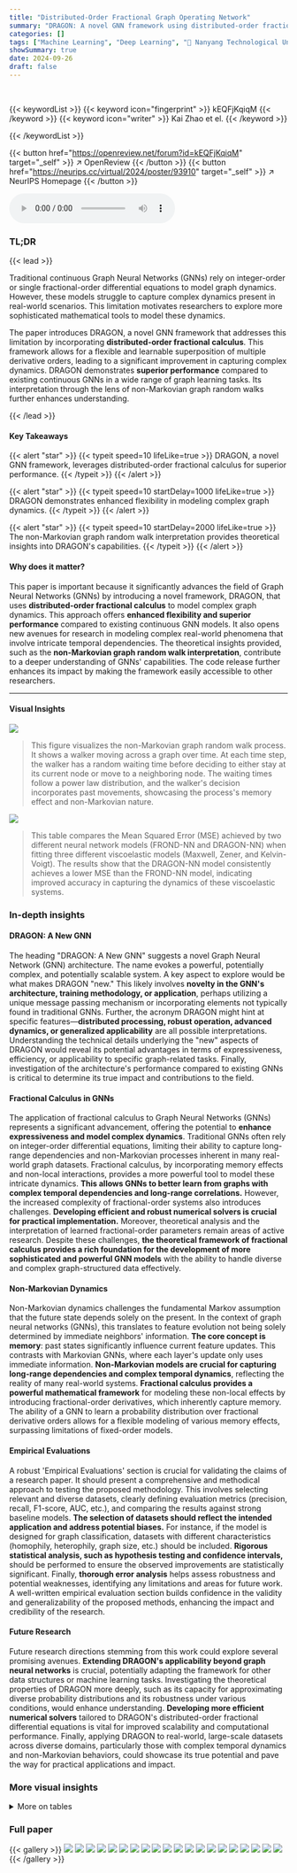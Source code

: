 ```yaml
---
title: "Distributed-Order Fractional Graph Operating Network"
summary: "DRAGON: A novel GNN framework using distributed-order fractional calculus surpasses traditional methods by capturing complex graph dynamics with enhanced flexibility and performance."
categories: []
tags: ["Machine Learning", "Deep Learning", "🏢 Nanyang Technological University",]
showSummary: true
date: 2024-09-26
draft: false
---
```


<br>

{{< keywordList >}}
{{< keyword icon="fingerprint" >}} kEQFjKqiqM {{< /keyword >}}
{{< keyword icon="writer" >}} Kai Zhao et el. {{< /keyword >}}
 
{{< /keywordList >}}

{{< button href="https://openreview.net/forum?id=kEQFjKqiqM" target="_self" >}}
↗ OpenReview
{{< /button >}}
{{< button href="https://neurips.cc/virtual/2024/poster/93910" target="_self" >}}
↗ NeurIPS Homepage
{{< /button >}}


<audio controls>
    <source src="https://ai-paper-reviewer.com/kEQFjKqiqM/podcast.wav" type="audio/wav">
    Your browser does not support the audio element.
</audio>


### TL;DR


{{< lead >}}

Traditional continuous Graph Neural Networks (GNNs) rely on integer-order or single fractional-order differential equations to model graph dynamics. However, these models struggle to capture complex dynamics present in real-world scenarios.  This limitation motivates researchers to explore more sophisticated mathematical tools to model these dynamics.



The paper introduces DRAGON, a novel GNN framework that addresses this limitation by incorporating **distributed-order fractional calculus**.  This framework allows for a flexible and learnable superposition of multiple derivative orders, leading to a significant improvement in capturing complex dynamics.  DRAGON demonstrates **superior performance** compared to existing continuous GNNs in a wide range of graph learning tasks. Its interpretation through the lens of non-Markovian graph random walks further enhances understanding.

{{< /lead >}}


#### Key Takeaways

{{< alert "star" >}}
{{< typeit speed=10 lifeLike=true >}} DRAGON, a novel GNN framework, leverages distributed-order fractional calculus for superior performance. {{< /typeit >}}
{{< /alert >}}

{{< alert "star" >}}
{{< typeit speed=10 startDelay=1000 lifeLike=true >}} DRAGON demonstrates enhanced flexibility in modeling complex graph dynamics. {{< /typeit >}}
{{< /alert >}}

{{< alert "star" >}}
{{< typeit speed=10 startDelay=2000 lifeLike=true >}} The non-Markovian graph random walk interpretation provides theoretical insights into DRAGON's capabilities. {{< /typeit >}}
{{< /alert >}}

#### Why does it matter?
This paper is important because it significantly advances the field of Graph Neural Networks (GNNs) by introducing a novel framework, DRAGON, that uses **distributed-order fractional calculus** to model complex graph dynamics. This approach offers **enhanced flexibility and superior performance** compared to existing continuous GNN models.  It also opens new avenues for research in modeling complex real-world phenomena that involve intricate temporal dependencies. The theoretical insights provided, such as the **non-Markovian graph random walk interpretation**, contribute to a deeper understanding of GNNs' capabilities. The code release further enhances its impact by making the framework easily accessible to other researchers.

------
#### Visual Insights



![](https://ai-paper-reviewer.com/kEQFjKqiqM/figures_5_1.jpg)

> This figure visualizes the non-Markovian graph random walk process.  It shows a walker moving across a graph over time. At each time step, the walker has a random waiting time before deciding to either stay at its current node or move to a neighboring node. The waiting times follow a power law distribution,  and the walker's decision incorporates past movements, showcasing the process's memory effect and non-Markovian nature.





![](https://ai-paper-reviewer.com/kEQFjKqiqM/tables_3_1.jpg)

> This table compares the Mean Squared Error (MSE) achieved by two different neural network models (FROND-NN and DRAGON-NN) when fitting three different viscoelastic models (Maxwell, Zener, and Kelvin-Voigt).  The results show that the DRAGON-NN model consistently achieves a lower MSE than the FROND-NN model, indicating improved accuracy in capturing the dynamics of these viscoelastic systems.





### In-depth insights


#### DRAGON: A New GNN
The heading "DRAGON: A New GNN" suggests a novel Graph Neural Network (GNN) architecture.  The name evokes a powerful, potentially complex, and potentially scalable system.  A key aspect to explore would be what makes DRAGON "new." This likely involves **novelty in the GNN's architecture, training methodology, or application**, perhaps utilizing a unique message passing mechanism or incorporating elements not typically found in traditional GNNs.  Further, the acronym DRAGON might hint at specific features—**distributed processing, robust operation, advanced dynamics, or generalized applicability** are all possible interpretations.  Understanding the technical details underlying the "new" aspects of DRAGON would reveal its potential advantages in terms of expressiveness, efficiency, or applicability to specific graph-related tasks.  Finally, investigation of the architecture's performance compared to existing GNNs is critical to determine its true impact and contributions to the field.

#### Fractional Calculus in GNNs
The application of fractional calculus to Graph Neural Networks (GNNs) represents a significant advancement, offering the potential to **enhance expressiveness and model complex dynamics**.  Traditional GNNs often rely on integer-order differential equations, limiting their ability to capture long-range dependencies and non-Markovian processes inherent in many real-world graph datasets. Fractional calculus, by incorporating memory effects and non-local interactions, provides a more powerful tool to model these intricate dynamics.  **This allows GNNs to better learn from graphs with complex temporal dependencies and long-range correlations.**  However, the increased complexity of fractional-order systems also introduces challenges. **Developing efficient and robust numerical solvers is crucial for practical implementation.**  Moreover,  theoretical analysis and the interpretation of learned fractional-order parameters remain areas of active research.  Despite these challenges, **the theoretical framework of fractional calculus provides a rich foundation for the development of more sophisticated and powerful GNN models** with the ability to handle diverse and complex graph-structured data effectively.

#### Non-Markovian Dynamics
Non-Markovian dynamics challenges the fundamental Markov assumption that the future state depends solely on the present.  In the context of graph neural networks (GNNs), this translates to feature evolution not being solely determined by immediate neighbors' information. **The core concept is memory**: past states significantly influence current feature updates. This contrasts with Markovian GNNs, where each layer's update only uses immediate information.  **Non-Markovian models are crucial for capturing long-range dependencies and complex temporal dynamics**, reflecting the reality of many real-world systems.  **Fractional calculus provides a powerful mathematical framework** for modeling these non-local effects by introducing fractional-order derivatives, which inherently capture memory.  The ability of a GNN to learn a probability distribution over fractional derivative orders allows for a flexible modeling of various memory effects, surpassing limitations of fixed-order models.

#### Empirical Evaluations
A robust 'Empirical Evaluations' section is crucial for validating the claims of a research paper.  It should present a comprehensive and methodical approach to testing the proposed methodology.  This involves selecting relevant and diverse datasets, clearly defining evaluation metrics (precision, recall, F1-score, AUC, etc.), and comparing the results against strong baseline models.  **The selection of datasets should reflect the intended application and address potential biases.**  For instance, if the model is designed for graph classification, datasets with different characteristics (homophily, heterophily, graph size, etc.) should be included.  **Rigorous statistical analysis, such as hypothesis testing and confidence intervals,** should be performed to ensure the observed improvements are statistically significant.  Finally, **thorough error analysis** helps assess robustness and potential weaknesses, identifying any limitations and areas for future work. A well-written empirical evaluation section builds confidence in the validity and generalizability of the proposed methods, enhancing the impact and credibility of the research.

#### Future Research
Future research directions stemming from this work could explore several promising avenues. **Extending DRAGON's applicability beyond graph neural networks** is crucial, potentially adapting the framework for other data structures or machine learning tasks.  Investigating the theoretical properties of DRAGON more deeply, such as its capacity for approximating diverse probability distributions and its robustness under various conditions, would enhance understanding.  **Developing more efficient numerical solvers** tailored to DRAGON's distributed-order fractional differential equations is vital for improved scalability and computational performance.  Finally, applying DRAGON to real-world, large-scale datasets across diverse domains, particularly those with complex temporal dynamics and non-Markovian behaviors, could showcase its true potential and pave the way for practical applications and impact.


### More visual insights




<details>
<summary>More on tables
</summary>


![](https://ai-paper-reviewer.com/kEQFjKqiqM/tables_7_1.jpg)
> This table presents the numerical results obtained for various graph neural network methods on the Long Range Graph Benchmark (LRGB) tests, specifically focusing on the Peptides dataset.  It compares the performance of several methods, including GCN, GCNII, GINE, GatedGCN, Transformer+LapPE, SAN+LapPE, SAN+RWSE, GCN+DRew, PathNN, DRGNN, GRAND-1, F-GRAND-1, and D-GRAND-1, across two tasks: peptides-func (graph classification using Average Precision (AP) as the metric) and peptides-struct (graph regression using Mean Absolute Error (MAE) as the metric). The results highlight the superior performance of the DRAGON-based methods (GRAND-1, F-GRAND-1, and D-GRAND-1) in capturing long-range dependencies within the graph data, demonstrating significant improvements in both AP and MAE compared to the baseline methods.

![](https://ai-paper-reviewer.com/kEQFjKqiqM/tables_8_1.jpg)
> This table presents the performance of various continuous Graph Neural Network (GNN) models on node classification tasks across multiple datasets.  The datasets represent different graph types, including citation networks (Cora, Citeseer, Pubmed), tree-structured datasets (Disease, Airport), and co-authorship and co-purchasing networks (CoauthorCS, Computer, Photo, CoauthorPhy).  The results show the classification accuracy (in percentage) achieved by each model on each dataset, with the best performance within each GNN family (GRAND, F-GRAND, D-GRAND, GraphCON, F-GraphCON, D-GraphCON) highlighted in red. This allows for a direct comparison of the effectiveness of different continuous GNN models and the impact of the DRAGON framework on their performance.

![](https://ai-paper-reviewer.com/kEQFjKqiqM/tables_8_2.jpg)
> This table presents the results of node classification experiments conducted on six heterophilic graph datasets.  The datasets are characterized by a low adjusted homophily, indicating a higher degree of heterophily.  The results show the performance of various methods, including the proposed D-CDE model (a continuous GNN enhanced with the DRAGON framework), and compare them to other continuous GNN models (e.g., GRAND, GraphCON, CDE, F-CDE) and integer-order GNN models (e.g., GCN, GAT). The best and second-best performing models for each dataset and metric are highlighted for easier comparison and interpretation.

![](https://ai-paper-reviewer.com/kEQFjKqiqM/tables_21_1.jpg)
> This table provides details on the datasets used in the node classification experiments reported in Table 3 of the paper.  For each dataset, it lists the type of data (citation, co-author, co-purchase, or tree-like), the number of classes, the number of features, the number of nodes, and the number of edges.  These statistics help to characterize the size and complexity of the datasets used in the evaluation of the proposed DRAGON framework and its comparison to existing continuous GNN models.

![](https://ai-paper-reviewer.com/kEQFjKqiqM/tables_21_2.jpg)
> This table presents the results of node classification experiments conducted on six heterophilic graph datasets.  The performance of various methods is compared, with the best and second-best results for each dataset highlighted.  The datasets include Roman-empire, Wiki-cooc, Minesweeper, Questions, Workers, and Amazon-ratings, each characterized by a low adjusted homophily (hadj), indicating a high degree of heterophily.

![](https://ai-paper-reviewer.com/kEQFjKqiqM/tables_21_3.jpg)
> This table provides a detailed breakdown of the datasets used for the experiments presented in Table 10 of the paper.  It includes the number of graphs (total and fake), the total number of nodes and edges, and the average number of nodes per graph for both the Politifact (POL) and Gossipcop (GOS) datasets. This information is crucial for understanding the scale and complexity of the datasets used in the long-range graph benchmark experiments. 

![](https://ai-paper-reviewer.com/kEQFjKqiqM/tables_22_1.jpg)
> This table shows the inference time in milliseconds (ms) for different continuous GNN models on the Cora dataset. The integral time T is set to 10 and the step size is 1. Three groups of models are presented: DRAGON models, FROND models, and the original continuous GNN models (GRAND, GraphCON, and CDE). For each model, two versions are tested: linear and non-linear. The table allows for a comparison of the computational efficiency of different models in terms of inference time.

![](https://ai-paper-reviewer.com/kEQFjKqiqM/tables_22_2.jpg)
> This table presents the training time per epoch for various continuous Graph Neural Network (GNN) models on the Cora dataset.  The models are categorized into three groups: DRAGON, FROND, and baseline models.  Each group includes linear and nonlinear versions of several models (GRAND, GraphCON, CDE).  The integral time (T) is set to 10, and the step size is 1.  The results show the training time in milliseconds (ms) for each model.

![](https://ai-paper-reviewer.com/kEQFjKqiqM/tables_22_3.jpg)
> This table presents the results of graph classification experiments conducted on the FakeNews-Net dataset using various methods, including GraphSage, GCN, GAT, GRAND-1, F-GRAND-1, and D-GRAND-1.  The dataset includes profile, word2vec, and BERT features. The table showcases the performance (Average Precision) of each method on both the POL and GOS subsets of the FakeNews-Net dataset, highlighting the superior performance of the DRAGON-enhanced models (F-GRAND-1 and D-GRAND-1).

![](https://ai-paper-reviewer.com/kEQFjKqiqM/tables_23_1.jpg)
> This table presents the results of an experiment designed to evaluate the oversmoothing mitigation capabilities of different models across various graph datasets.  The experiment used fixed data splitting (without using the largest connected component) and varied the number of layers (represented by integration time). The models compared include GCN, GAT, GRAND-1, F-GRAND-1, and D-GRAND-1. The results are shown as the accuracy with standard deviation. The '-' indicates cases where the numerical solver failed to converge.

![](https://ai-paper-reviewer.com/kEQFjKqiqM/tables_23_2.jpg)
> This table presents the results of node classification experiments conducted on three heterophilic graph datasets (Texas, Wisconsin, Cornell).  The results compare the performance of various continuous graph neural network (GNN) models, including several baselines and the proposed D-GRAND and D-GREAD models. The table highlights the improved performance of the DRAGON framework integrated GNNs, showcasing their effectiveness in handling heterophilic datasets, particularly D-GREAD which achieves the best performance on two out of three datasets.

![](https://ai-paper-reviewer.com/kEQFjKqiqM/tables_24_1.jpg)
> This table presents the node classification results achieved by different GNN models under limited-label conditions.  It compares the performance of the standard GRAND++, the FROND-enhanced F-GRAND++, and the DRAGON-enhanced D-GRAND++ across various datasets (Cora, Citeseer, Pubmed, CoauthorCS, Computer, Photo) and different numbers of pre-training classes (1, 2, 5, 10, 20). The results highlight the superior performance of the DRAGON-enhanced models, demonstrating their effectiveness in handling scenarios with limited labeled data. 

![](https://ai-paper-reviewer.com/kEQFjKqiqM/tables_24_2.jpg)
> This table presents the node classification accuracy results for several continuous Graph Neural Networks (GNNs) on various datasets.  The results are shown as percentages, and the best performance within each family of GNNs is highlighted in red. The datasets include citation networks (Cora, Citeseer, Pubmed), tree-structured datasets (Disease, Airport), and co-authorship/co-purchasing networks (CoauthorCS, Computer, Photo, CoauthorPhy). The table provides a comparison of the performance of different continuous GNN models, including those enhanced by the DRAGON framework, under random train-validation-test splits.

![](https://ai-paper-reviewer.com/kEQFjKqiqM/tables_25_1.jpg)
> This table displays the learned weights (wj) for each fractional order (αj) in the DRAGON model applied to the Airport dataset.  The weights were learned using the distributed-order fractional derivative approach. Each row represents a different set of learned weights, demonstrating the model's ability to find optimal weights for the combination of fractional orders.  The final accuracy achieved for each set of weights is also shown. This table illustrates the robustness of the DRAGON framework's parameter selection.

![](https://ai-paper-reviewer.com/kEQFjKqiqM/tables_25_2.jpg)
> This table presents the learned weights (wj) for each fractional order (aj) in the DRAGON framework when applied to the Roman-empire dataset.  The weights are learned parameters that determine the contribution of each fractional derivative order to the overall feature update dynamics. Each row represents a different set of learned weights, resulting in a slightly different model accuracy. The 'X' indicates that the weight for that specific fractional order was not learned or is zero. The final column shows the corresponding accuracy achieved by the model with that set of weights.

![](https://ai-paper-reviewer.com/kEQFjKqiqM/tables_25_3.jpg)
> This table presents the results of node classification experiments conducted on the Ogb-products dataset.  The results compare the performance of various graph neural network (GNN) models, including a Multilayer Perceptron (MLP), Node2vec, a full-batch GCN, GraphSAGE, GRAND-1, F-GRAND-1 (FROND-enhanced GRAND), and D-GRAND-1 (DRAGON-enhanced GRAND). The accuracy (Acc) is reported with standard deviation for each model, demonstrating the effectiveness of the DRAGON framework in enhancing the performance of GNNs on large-scale graph datasets.

![](https://ai-paper-reviewer.com/kEQFjKqiqM/tables_26_1.jpg)
> This table lists the hyperparameters used for the D-CDE model in the node classification experiments reported in Table 4 of the paper.  The hyperparameters include learning rate (lr), weight decay, input dropout rate, dropout rate, hidden dimension size, integration time, and step size.  Each row represents a different dataset and its corresponding hyperparameter settings.

</details>




### Full paper

{{< gallery >}}
<img src="https://ai-paper-reviewer.com/kEQFjKqiqM/1.png" class="grid-w50 md:grid-w33 xl:grid-w25" />
<img src="https://ai-paper-reviewer.com/kEQFjKqiqM/2.png" class="grid-w50 md:grid-w33 xl:grid-w25" />
<img src="https://ai-paper-reviewer.com/kEQFjKqiqM/3.png" class="grid-w50 md:grid-w33 xl:grid-w25" />
<img src="https://ai-paper-reviewer.com/kEQFjKqiqM/4.png" class="grid-w50 md:grid-w33 xl:grid-w25" />
<img src="https://ai-paper-reviewer.com/kEQFjKqiqM/5.png" class="grid-w50 md:grid-w33 xl:grid-w25" />
<img src="https://ai-paper-reviewer.com/kEQFjKqiqM/6.png" class="grid-w50 md:grid-w33 xl:grid-w25" />
<img src="https://ai-paper-reviewer.com/kEQFjKqiqM/7.png" class="grid-w50 md:grid-w33 xl:grid-w25" />
<img src="https://ai-paper-reviewer.com/kEQFjKqiqM/8.png" class="grid-w50 md:grid-w33 xl:grid-w25" />
<img src="https://ai-paper-reviewer.com/kEQFjKqiqM/9.png" class="grid-w50 md:grid-w33 xl:grid-w25" />
<img src="https://ai-paper-reviewer.com/kEQFjKqiqM/10.png" class="grid-w50 md:grid-w33 xl:grid-w25" />
<img src="https://ai-paper-reviewer.com/kEQFjKqiqM/11.png" class="grid-w50 md:grid-w33 xl:grid-w25" />
<img src="https://ai-paper-reviewer.com/kEQFjKqiqM/12.png" class="grid-w50 md:grid-w33 xl:grid-w25" />
<img src="https://ai-paper-reviewer.com/kEQFjKqiqM/13.png" class="grid-w50 md:grid-w33 xl:grid-w25" />
<img src="https://ai-paper-reviewer.com/kEQFjKqiqM/14.png" class="grid-w50 md:grid-w33 xl:grid-w25" />
<img src="https://ai-paper-reviewer.com/kEQFjKqiqM/15.png" class="grid-w50 md:grid-w33 xl:grid-w25" />
<img src="https://ai-paper-reviewer.com/kEQFjKqiqM/16.png" class="grid-w50 md:grid-w33 xl:grid-w25" />
<img src="https://ai-paper-reviewer.com/kEQFjKqiqM/17.png" class="grid-w50 md:grid-w33 xl:grid-w25" />
<img src="https://ai-paper-reviewer.com/kEQFjKqiqM/18.png" class="grid-w50 md:grid-w33 xl:grid-w25" />
<img src="https://ai-paper-reviewer.com/kEQFjKqiqM/19.png" class="grid-w50 md:grid-w33 xl:grid-w25" />
<img src="https://ai-paper-reviewer.com/kEQFjKqiqM/20.png" class="grid-w50 md:grid-w33 xl:grid-w25" />
{{< /gallery >}}